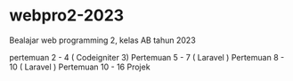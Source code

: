 # webpro2-2023
Bealajar web programming 2, kelas AB tahun 2023

pertemuan 2 - 4 ( Codeigniter 3) 
Pertemuan 5 - 7 ( Laravel ) 
Pertemuan 8 - 10 ( Laravel )
Pertemuan 10 - 16 Projek
